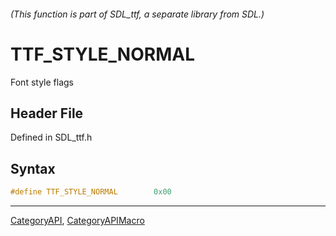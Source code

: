 ###### (This function is part of SDL_ttf, a separate library from SDL.)
# TTF_STYLE_NORMAL

Font style flags

## Header File

Defined in SDL_ttf.h

## Syntax

```c
#define TTF_STYLE_NORMAL        0x00
```

----
[CategoryAPI](CategoryAPI), [CategoryAPIMacro](CategoryAPIMacro)

